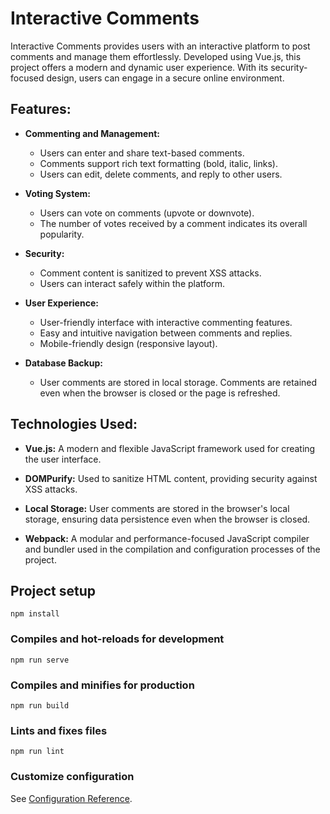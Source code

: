 # Interactive Comments

Interactive Comments provides users with an interactive platform to post comments and manage them effortlessly. Developed using Vue.js, this project offers a modern and dynamic user experience. With its security-focused design, users can engage in a secure online environment.

## Features:

- **Commenting and Management:**
  - Users can enter and share text-based comments.
  - Comments support rich text formatting (bold, italic, links).
  - Users can edit, delete comments, and reply to other users.

- **Voting System:**
  - Users can vote on comments (upvote or downvote).
  - The number of votes received by a comment indicates its overall popularity.

- **Security:**
  - Comment content is sanitized to prevent XSS attacks.
  - Users can interact safely within the platform.

- **User Experience:**
  - User-friendly interface with interactive commenting features.
  - Easy and intuitive navigation between comments and replies.
  - Mobile-friendly design (responsive layout).

- **Database Backup:**
  - User comments are stored in local storage. Comments are retained even when the browser is closed or the page is refreshed.

## Technologies Used:

- **Vue.js:** A modern and flexible JavaScript framework used for creating the user interface.
  
- **DOMPurify:** Used to sanitize HTML content, providing security against XSS attacks.

- **Local Storage:** User comments are stored in the browser's local storage, ensuring data persistence even when the browser is closed.

- **Webpack:** A modular and performance-focused JavaScript compiler and bundler used in the compilation and configuration processes of the project.


## Project setup
```
npm install
```

### Compiles and hot-reloads for development
```
npm run serve
```

### Compiles and minifies for production
```
npm run build
```

### Lints and fixes files
```
npm run lint
```

### Customize configuration
See [Configuration Reference](https://cli.vuejs.org/config/).
